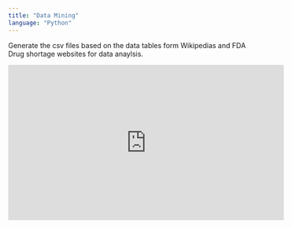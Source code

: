 ```yaml
---
title: "Data Mining"
language: "Python"
---
```


Generate the csv files based on the data tables form Wikipedias and FDA Drug shortage websites for data anaylsis.

<iframe width="560" height="315" src="https://www.youtube.com/embed/4SZl1r2O_bY" frameborder="0" allowfullscreen></iframe>
